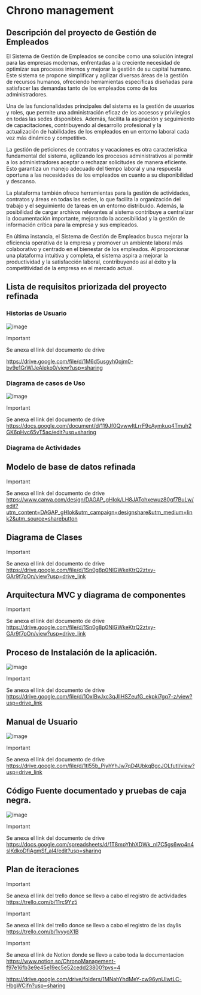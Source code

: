 # Chrono management
## Descripción del proyecto de Gestión de Empleados
El Sistema de Gestión de Empleados se concibe como una solución integral para las empresas modernas, enfrentadas a la creciente necesidad de optimizar sus procesos internos y mejorar la gestión de su capital humano. Este sistema se propone simplificar y agilizar diversas áreas de la gestión de recursos humanos, ofreciendo herramientas específicas diseñadas para satisfacer las demandas tanto de los empleados como de los administradores.

Una de las funcionalidades principales del sistema es la gestión de usuarios y roles, que permite una administración eficaz de los accesos y privilegios en todas las sedes disponibles. Además, facilita la asignación y seguimiento de capacitaciones, contribuyendo al desarrollo profesional y la actualización de habilidades de los empleados en un entorno laboral cada vez más dinámico y competitivo.

La gestión de peticiones de contratos y vacaciones es otra característica fundamental del sistema, agilizando los procesos administrativos al permitir a los administradores aceptar o rechazar solicitudes de manera eficiente. Esto garantiza un manejo adecuado del tiempo laboral y una respuesta oportuna a las necesidades de los empleados en cuanto a su disponibilidad y descanso.

La plataforma también ofrece herramientas para la gestión de actividades, contratos y áreas en todas las sedes, lo que facilita la organización del trabajo y el seguimiento de tareas en un entorno distribuido. Además, la posibilidad de cargar archivos relevantes al sistema contribuye a centralizar la documentación importante, mejorando la accesibilidad y la gestión de información crítica para la empresa y sus empleados.

En última instancia, el Sistema de Gestión de Empleados busca mejorar la eficiencia operativa de la empresa y promover un ambiente laboral más colaborativo y centrado en el bienestar de los empleados. Al proporcionar una plataforma intuitiva y completa, el sistema aspira a mejorar la productividad y la satisfacción laboral, contribuyendo así al éxito y la competitividad de la empresa en el mercado actual.

## Lista de requisitos priorizada del proyecto refinada
### Historias de Usuario
![image](https://github.com/Ale0515-GG/Integradora/assets/116208731/2376125f-8898-4771-a29d-d7d0dfe2ebe1)

> [!IMPORTANT]
> Se anexa el link del documento de drive

https://drive.google.com/file/d/1M6d5usgyh0qjm0-bv9e1GrWlJeAleko0/view?usp=sharing

### Diagrama de casos de Uso
![image](https://github.com/Ale0515-GG/Integradora/assets/116208731/6015cc57-7894-4ddb-8541-718dfbdc609c)

> [!IMPORTANT]
> Se anexa el link del documento de drive
https://docs.google.com/document/d/119Jf0QvwwltLrrF9cAymkuq4Tmuh2GK6pHvc65vT5ac/edit?usp=sharing

### Diagrama de Actividades

## Modelo de base de datos refinada

> [!IMPORTANT]
> Se anexa el link del documento de drive
https://www.canva.com/design/DAGAP_gHIok/LH8JATohxewuz80gf7BuLw/edit?utm_content=DAGAP_gHIok&utm_campaign=designshare&utm_medium=link2&utm_source=sharebutton

## Diagrama de Clases 

> [!IMPORTANT]
> Se anexa el link del documento de drive
https://drive.google.com/file/d/1Sn0g8p0NlGWkeKtrQ2ztxy-GAr9f7pOn/view?usp=drive_link


## Arquitectura MVC y diagrama de componentes

> [!IMPORTANT]
> Se anexa el link del documento de drive
https://drive.google.com/file/d/1Sn0g8p0NlGWkeKtrQ2ztxy-GAr9f7pOn/view?usp=drive_link

## Proceso de Instalación de la aplicación.
![image](https://github.com/Ale0515-GG/Integradora/assets/116208731/1665c263-2dee-4f08-956d-f1c6adf25580)


> [!IMPORTANT]
> Se anexa el link del documento de drive
https://drive.google.com/file/d/1OxIBvJxc3qJllHSZeufG_ekpki7gq7-z/view?usp=drive_link

## Manual de Usuario
![image](https://github.com/Ale0515-GG/Integradora/assets/116208731/a2ae203b-c92c-447e-9fb0-932e022b276d)


> [!IMPORTANT]
> Se anexa el link del documento de drive
https://drive.google.com/file/d/1tl55b_PiyhYhJw7qD4UbkqBgcJOLfutl/view?usp=drive_link

## Código Fuente documentado y pruebas de caja negra.
![image](https://github.com/Ale0515-GG/Integradora/assets/116208731/ac65ca0c-5546-4bba-b8ba-8f314bf41cb1)

> [!IMPORTANT]
> Se anexa el link del documento de drive
https://docs.google.com/spreadsheets/d/1T8mpYhhXDWk_nI7C5gs6wo4n4sIKdkoDfiAgmSf_al4/edit?usp=sharing

## Plan de iteraciones
> [!IMPORTANT]
> Se anexa el link del trello donce se llevo a cabo el registro de actividades
https://trello.com/b/11rc9Yz5


> [!IMPORTANT]
> Se anexa el link del trello donce se llevo a cabo el registro de las daylis
https://trello.com/b/1vyyoX1B


> [!IMPORTANT]
> Se anexa el link de Notion donde se llevo a cabo toda la documentacion
https://www.notion.so/ChronoManagement-f97e16fb3e9e45e19ec5e52cedd23800?pvs=4


https://drive.google.com/drive/folders/1MNahYhdMeY-cw96ynUIwtLC-HbgWCifn?usp=sharing
